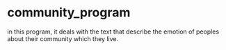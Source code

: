 # community_program
in this program, it deals with the text that describe the emotion of peoples about their community which they live.
